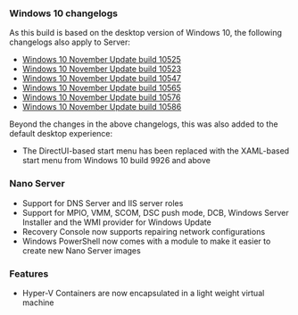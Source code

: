 ### Windows 10 changelogs
As this build is based on the desktop version of Windows 10, the following changelogs also apply to Server:
- [Windows 10 November Update build 10525](http://changewindows.org/build/10525/server)
- [Windows 10 November Update build 10523](http://changewindows.org/build/10523/server)
- [Windows 10 November Update build 10547](http://changewindows.org/build/10547/server)
- [Windows 10 November Update build 10565](http://changewindows.org/build/10565/server)
- [Windows 10 November Update build 10576](http://changewindows.org/build/10576/server)
- [Windows 10 November Update build 10586](http://changewindows.org/build/10586/server)

Beyond the changes in the above changelogs, this was also added to the default desktop experience:
- The DirectUI-based start menu has been replaced with the XAML-based start menu from Windows 10 build 9926 and above

### Nano Server
- Support for DNS Server and IIS server roles
- Support for MPIO, VMM, SCOM, DSC push mode, DCB, Windows Server Installer and the WMI provider for Windows Update
- Recovery Console now supports repairing network configurations
- Windows PowerShell now comes with a module to make it easier to create new Nano Server images

### Features
- Hyper-V Containers are now encapsulated in a light weight virtual machine